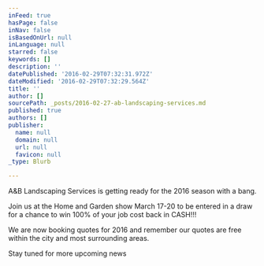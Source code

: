 ```yaml
---
inFeed: true
hasPage: false
inNav: false
isBasedOnUrl: null
inLanguage: null
starred: false
keywords: []
description: ''
datePublished: '2016-02-29T07:32:31.972Z'
dateModified: '2016-02-29T07:32:29.564Z'
title: ''
author: []
sourcePath: _posts/2016-02-27-ab-landscaping-services.md
published: true
authors: []
publisher:
  name: null
  domain: null
  url: null
  favicon: null
_type: Blurb

---
```

A&B Landscaping Services is getting ready for the 2016 season with a bang.  

Join us at the Home and Garden show March 17-20 to be entered in a draw for a chance to win 100% of your job cost back in CASH!!!

We are now booking quotes for 2016 and remember our quotes are free within the city and most surrounding areas. 

Stay tuned for more upcoming news